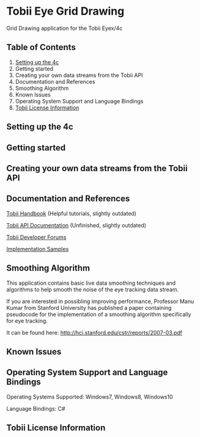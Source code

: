 # Tobii Eye Grid Drawing
Grid Drawing application for the Tobii Eyex/4c

## Table of Contents
1. [Setting up the 4c](#setting-up-the-4c)
2. Getting started
3. Creating your own data streams from the Tobii API
4. Documentation and References
5. Smoothing Algorithm
6. Known Issues
7. Operating System Support and Language Bindings
8. [Tobii License Information](#tobii-license-information)

## Setting up the 4c

## Getting started

## Creating your own data streams from the Tobii API

## Documentation and References
[Tobii Handbook](https://tobii.github.io/CoreSDK/articles/intro.html) (Helpful tutorials, slightly outdated)

[Tobii API Documentation](https://tobii.github.io/CoreSDK/api/index.html) (Unfinished, slightly outdated)

[Tobii Developer Forums](http://developer.tobii.com/community-forums/)

[Implementation Samples](https://github.com/Tobii/CoreSDK/tree/master/samples)

## Smoothing Algorithm
This application contains basic live data smoothing techniques and algorithms to help smooth the noise of the eye tracking data stream.

If you are interested in possibling improving performance, Professor Manu Kumar from Stanford University has published a paper 
containing pseudocode for the implementation of a smoothing algorithm specifically for eye tracking.

It can be found here:
http://hci.stanford.edu/cstr/reports/2007-03.pdf

## Known Issues

## Operating System Support and Language Bindings
Operating Systems Supported: Windows7, Windows8, Windows10

Language Bindings: C#

## Tobii License Information
